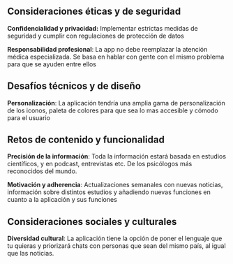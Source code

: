 ## Consideraciones éticas y de seguridad 
**Confidencialidad y privacidad:** Implementar estrictas medidas de seguridad y cumplir con regulaciones de protección de datos 

**Responsabilidad profesional**: La app no debe reemplazar la atención médica especializada. Se basa en hablar con gente con el mismo problema para que se ayuden entre ellos
## Desafíos técnicos y de diseño
**Personalización**: La aplicación tendría una amplia gama de personalización de los iconos, paleta de colores para que sea lo mas accesible y cómodo para el usuario 

## Retos de contenido y funcionalidad
**Precisión de la información**: Toda la información estará basada en estudios científicos, y en podcast, entrevistas etc. De los psicólogos más reconocidos del mundo.

**Motivación y adherencia**: Actualizaciones semanales con nuevas noticias, información sobre distintos estudios y añadiendo nuevas funciones en cuanto a la aplicación y sus funciones

## Consideraciones sociales y culturales
**Diversidad cultural**: La aplicación tiene la opción de poner el lenguaje que tu quieras y priorizará chats con personas que sean del mismo país, al igual que las noticias.
